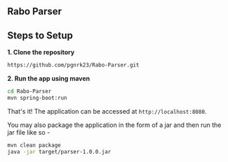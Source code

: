 ## Rabo Parser

## Steps to Setup

**1. Clone the repository** 

```bash
https://github.com/pgnrk23/Rabo-Parser.git
```

**2. Run the app using maven**

```bash
cd Rabo-Parser
mvn spring-boot:run
```

That's it! The application can be accessed at `http://localhost:8080`.

You may also package the application in the form of a jar and then run the jar file like so -

```bash
mvn clean package
java -jar target/parser-1.0.0.jar
```